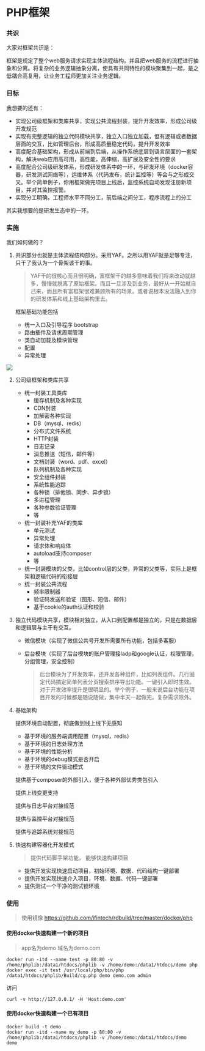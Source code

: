 # PHP框架

### 共识

大家对框架共识是：

框架是规定了整个web服务请求实现主体流程结构。并且把web服务的流程进行抽象和分离。将复杂的业务逻辑抽象分离，使具有共同特性的模块聚集到一起，是之低耦合高复用，让业务工程师更加关注业务逻辑。



### 目标

我想要的还有：

- 实现公司级框架和类库共享，实现公共流程封装，提升开发效率，形成公司级开发规范
- 实现有完整逻辑的独立代码模块共享，独立入口独立加载，但有逻辑或者数据层面的交互，比如管理后台，形成高质量稳定代码，提升开发效率
- 高度配合基础架构，形成从前端到后端，从操作系统底层到语言层面的一套架构，解决web应用高可用，高性能，高伸缩，高扩展及安全性的要求
- 高度配合公司级研发体系，形成研发体系中的一环，与研发环境（docker容器，研发测试网络等），运维体系（代码发布，统计监控等）等会与之形成交叉。举个简单例子，你用框架做完项目上线后，监控系统自动发现注册新项目，并对其监控报警。
- 实现分工明确，工程师水平不同分工，前后端之间分工，程序流程上的分工

其实我想要的是研发生态中的一环。



### 实施

我们如何做的？

1. 共识部分也就是主体流程结构部分。采用YAF。之所以用YAF就是足够专注，只干了我认为一个骨架该干的事。

   > YAF干的很核心而且很明确，富框架干的越多意味着我们将来改动就越多，慢慢就脱离了原始框架。而且一旦涉及到业务，最好从一开始就自己来，而且所有富框架很难兼顾所有的场景。或者说根本没法融入到你的研发体系和线上基础架构里去。

   框架基础功能包括

   - 统一入口及引导程序 bootstrap
   - 路由插件及请求周期管理
   - 类自动加载及模块管理
   - 配置
   - 异常处理

![](http://www.laruence.com/manual/images/yaf_sequence.png)

2. 公司级框架和类库共享
   - 统一封装工具类库
     - 缓存机制及各种实现
     - CDN封装
     - 加解密各种实现
     - DB（mysql、redis）
     - 分布式文件系统
     - HTTP封装
     - 日志记录
     - 消息推送（短信，邮件等）
     - 文档封装（word、pdf、excel）
     - 队列机制及各种实现
     - 安全组件封装
     - 系统性能追踪
     - 各种锁（排他锁、同步、异步锁）
     - 多进程管理
     - 各种参数验证管理
     - 等
   - 统一封装补充YAF的类库
     - 单元测试
     - 异常处理
     - 请求体和响应体
     - autoload支持composer
     - 等
   - 统一封装模块的父类，比如control层的父类，异常的父类等，实际上是框架和逻辑代码的衔接层
   - 统一封装公共流程
     - 频率限制器
     - 验证码发送和验证（图形、短信、邮件）
     - 基于cookie的auth认证和校验


3. 独立代码模块共享，模块相对独立，从入口到配置都是独立的，只是在数据层和逻辑层与主干有交互。

   - 微信模块（实现了微信公共号开发所需要所有功能，包括多客服）

   - 后台模块（实现了后台模块的账户管理接ladp和google认证，权限管理，分组管理，安全控制）

     > 后台模块为了开发效率，还开发各种组件，比如列表组件。几行固定代码搞定简单列表分页搜索排序导出功能。一键引入即时生效。对于开发效率提升是很明显的。举个例子，一般来说后台功能在项目开发的时候都是随说随做，集中半天一起做完。复杂需求除外。

4. 基础架构

   提供环境自动配置，彻底做到线上线下无感知

   - 基于环境的服务端调用配置（mysql，redis）
   - 基于环境的日志处理方法
   - 基于环境的性能分析
   - 基于环境的debug模式是否开启
   - 基于环境的文件驱动模式

   提供基于composer的外部引入，便于各种外部优秀类包引入

   提供上线变更支持

   提供与日志平台对接规范

   提供与监控平台对接规范

   提供与追踪系统对接规范

5. 快速构建容器化开发模式

   > 提供代码脚手架功能， 能够快速构建项目

   - 提供开发实现快速启动项目，初始环境、数据、代码结构一键部署
   - 提供开发实现快速介入项目，环境、数据、代码一键部署
   - 提供测试一个干净的测试锁环境



### 使用

> 使用镜像 https://github.com/ifintech/rdbuild/tree/master/docker/php

#### 使用docker快速构建一个新的项目

> app名为demo 域名为demo.com

```shell
docker run -itd --name test -p 80:80 -v /home/phplib:/data1/htdocs/phplib -v /home/demo:/data1/htdocs/demo php
docker exec -it test /usr/local/php/bin/php /data1/htdocs/phplib/Build/cg.php demo demo.com admin
```

访问

```shell
curl -v http://127.0.0.1/ -H 'Host:demo.com'
```

#### 使用docker快速构建一个已有项目


```shell
docker build -t demo .
docker run -itd --name my_demo -p 80:80 -v /home/phplib:/data1/htdocs/phplib -v /home/demo:/data1/htdocs/demo demo
```

